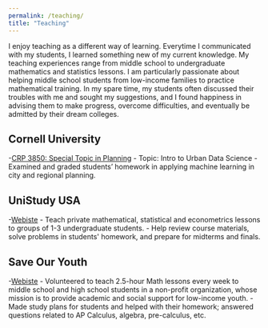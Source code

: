 ```yaml
---
permalink: /teaching/
title: "Teaching"
---
```


I enjoy teaching as a different way of learning. Everytime I communicated with my students, I learned something new of my current knowledge. My teaching experiences range from
middle school to undergraduate mathematics and statistics lessons. I am particularly passionate about helping middle school students from low-income families to practice mathematical training.
In my spare time, my students often
discussed their troubles with me and sought my suggestions, and I found happiness in advising them to make progress, overcome difficulties, and eventually be admitted by their dream colleges. 

## Cornell University
-[CRP 3850: Special Topic in Planning](https://classes.cornell.edu/browse/roster/SP21/class/CRP/3850) 
    - Topic: Intro to Urban Data Science 
    - Examined and graded students’ homework in applying machine learning in city and regional planning.
    
## UniStudy USA
-[Webiste](https://unistudyusa.com/) 
    - Teach private mathematical, statistical and econometrics lessons to groups of 1-3 undergraduate students. 
    - Help review course materials, solve problems in students' homework, and prepare for midterms and finals. 

## Save Our Youth
 -[Webiste](http://save-our-youth.org/) 
    - Volunteered to teach 2.5-hour Math lessons every week to middle school and high school students in a non-profit organization, whose mission is to provide academic and social support for low-income youth. 
    - Made study plans for students and helped with their homework; answered questions related to AP Calculus, algebra, pre-calculus, etc. 



